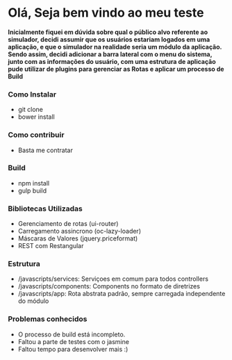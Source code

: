 # Olá, Seja bem vindo ao meu teste

**Inicialmente fiquei em dúvida sobre qual o público alvo referente ao simulador, decidi assumir que os usuários estariam
logados em uma aplicação, e que o simulador na realidade seria um módulo da aplicação. Sendo assim, decidi adicionar a barra lateral com o menu do sistema, junto com as informações do usuário, com uma estrutura de aplicação pude utilizar de plugins para gerenciar as Rotas e aplicar um processo de Build**


### Como Instalar

* git clone 
* bower install

### Como contribuir

* Basta me contratar

### Build

* npm install
* gulp build


### Bibliotecas Utilizadas

* Gerenciamento de rotas (ui-router)
* Carregamento assincrono (oc-lazy-loader)
* Máscaras de Valores (jquery.priceformat)
* REST com Restangular

### Estrutura

* /javascripts/services: Serviçoes em comum para todos controllers
* /javascripts/components: Components no formato de diretrizes
* /javascripts/app: Rota abstrata padrão, sempre carregada independente do módulo

### Problemas conhecidos

* O processo de build está incompleto.
* Faltou a parte de testes com o jasmine
* Faltou tempo para desenvolver mais :)